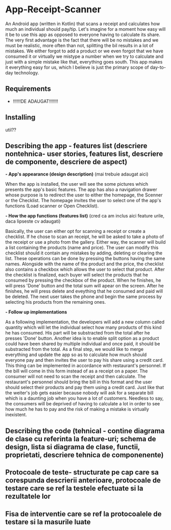 # App-Receipt-Scanner

An Android app (written in Kotlin) that scans a receipt and calculates how much an individual should pay/tip. Let's imagine for a moment how easy will it be to use this app as opposed to everyone having to calculate its share. The very first advantage is the fact that there will be no mistakes and we must be realistic, more often than not, splitting the bil results in a lot of mistakes. We either forgot to add a product or we even forgot that we have consumed it or virtually we mistype a number when we try to calculate and just with a simple mistake like that, everything goes south. This app makes it everything easy for us, which I believe is just the primary scope of day-to-day technology. 

## Requirements

- !!!!!!DE ADAUGAT!!!!!!!

## Installing

util??

## Describing the app - features list (descriere nontehnica- user stories, features list, descriere de componente, descriere de aspect)

**- App's appearance (design description)** (mai trebuie adaugat aici) 

When the app is installed, the user will see the some pictures which presents the app's basic features. The app has also a navigation drawer whose purpose is to redirect the user to either the homepage, the Scenner or the Checklist. The homepage invites the user to select one of the app's functions (Load scanner or Open Checklist).

**- How the app functions (features list)** (cred ca am inclus aici feature urile, daca lipseste cv adaugati)

Basically, the user can either opt for scanning a receipt or create a checklist. If he chose to scan an receipt, he will be asked to take a photo of the receipt or use a photo from the gallery. Either way, the scanner will build a list containing the products (name and price). The user can modify this checklist should it contain any mistakes by adding, deleting or clearing the list. These operations can be done by pressing the buttons having the same names. Alongside with the name of the product and the price, the checklist also contains a checkbox which allows the user to select that product. After the checklist is finalized, each buyer will select the products that he consumed by pressing the checkbox of the product. When he finishes, he will press 'Done' button and the total sum will apear on the screen. After he finishes, he will press delete and eveything that he consumed and paid will be deleted. The next user takes the phone and begin the same process by selecting his products from the remaining ones.

**- Follow up implementations**

As a following implementation, the developers will add a new column called quantity which will let the individual select how many products of this kind he has consumed. His part will be substracted from the total after he presses 'Done' button. Another idea is to enable split option as a product could have been shared by multiple individual and once paid, it should be substracted from the total. As a final step, we would like to merge everything and update the app so as to calculate how much should everyone pay and then invites the user to pay his share using a credit card. This thing can be implemented in accordance with restaurant's personnel. If the bill will come in this form instead of as a receipt on a paper. The consumer will not need to scan the receipt and then calculate. The restaurant's personnel should bring the bill in this format and the user should select their products and pay them using a credit card. Just like that the weiter's job gets easier because nobody will ask for a separate bill which is a daunting job when you have a lot of customers. Needless to say, the consumers will be deprived of having to calculate a lot in order to see how much he has to pay and the risk of making a mistake is virtually inexistent.


## Describing the code (tehnical - contine diagrama de clase cu referinta la feature-uri; schema de design, lista si diagrama de clase, functii, proprietati, descriere tehnica de componenente)



## Protocoale de teste- structurate pe cap care sa corespunda descrierii anterioare, protocoale de testare care se ref la testele efectuate si la rezultatele lor


## Fisa de interventie care se ref la protocoalele de testare si la masurile luate


